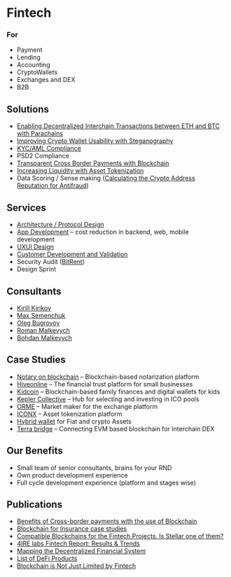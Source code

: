 # Fintech

### For

* Payment
* Lending
* Accounting
* CryptoWallets
* Exchanges and DEX
* B2B

## Solutions

* [Enabling Decentralized Interchain Transactions between ETH and BTC with Parachains](../../labs/web3/interoperability/ethereum-bitcoin-bridge-wip.md)
* [Improving Crypto Wallet Usability with Steganography]()
* [KYC/AML Compliance](kyc-module-integartion.md)
* PSD2 Compliance
* [Transparent Cross Border Payments with Blockchain](enabling-fast-transparent-and-compliant-cross-border-payments-with-the-blockchain.md)
* [Increasing Liquidity with Asset Tokenization](asset-tokenization.md)
* Data Scoring / Sense making \([Calculating the Crypto Address Reputation for Antifraud](complaince-scoring.md)\)

## Services

* [Architecture / Protocol Design](../../services/architecture-design-protocol/)
* [App Development](../../services/dapps-wallets-development.md) – cost reduction in backend, web, mobile development
* [UXUI Design]()
* [Customer Development and Validation]()
* Security Audit \([BitRent](https://medium.com/practical-blockchain/bitrent-smart-contracts-audit-case-study-d7d61a34e9f7)\)
* Design Sprint

## Consultants

* [Kirill Kirikov](../../about/kirill-kirikov.md)
* [Max Semenchuk](../../about/max-semenchuk.md)
* [Oleg Bugrovoy](../../about/oleg-bugrovoy.md)
* [Roman Malkevych](../../about/roman-malkevych.md)
* [Bohdan Malkevych](../../about/bohdan-malkevych.md)

## Case Studies

* [Notary on blockchain](../../case-studies/notarization-platform.md) – Blockchain-based notarization platform
* [Hiveonline](../../case-studies/hiveonline.md) – The financial trust platform for small businesses
* [Kidcoin](../../case-studies/kidcoin.md) – Blockchain-based family finances and digital wallets for kids
* [Kepler Collective](../../case-studies/kepler-collective.md) – Hub for selecting and investing in ICO pools
* [ORME](../../case-studies/orme.md) – Market maker for the exchange platform
* [ICONX](../../case-studies/iconx-wip.md) – Asset tokenization platform
* [Hybrid wallet](../../case-studies/hybrid-wallet-fiat-and-crypto-assets.md) for Fiat and crypto Assets
* [Terra bridge](https://github.com/ContractLand/terra-bridge-btc) – Connecting EVM based blockchain for Interchain DEX

## Our Benefits

* Small team of senior consultants, brains for your RND
* Own product development experience
* Full cycle development experience \(platform and stages wise\)

## Publications

* [Benefits of Cross-border payments with the use of Blockchain](enabling-fast-transparent-and-compliant-cross-border-payments-with-the-blockchain.md)
* [Blockchain for Insurance case studies](blockchain-for-insurance.md)
* [Compatible Blockchains for the Fintech Projects. Is Stellar one of them?](https://4irelabs.com/blockchain-fintech-stellar)
* [4IRE labs Fintech Report: Results & Trends](https://4irelabs.com/fintech-report?utm_source=fb&utm_medium=groups&utm_campaign=fintech-report)
* [Mapping the Decentralized Financial System](https://tokeneconomy.co/mapping-the-decentralized-financial-system-7c5af65e0335)
* [List of DeFi Products](https://github.com/ong/awesome-decentralized-finance#decentralized-exchange-protocols)
* [Blockchain is Not Just Limited by Fintech ](https://medium.com/practical-blockchain/blockchain-is-not-just-limited-to-fintech-ca5c63ea8483)

